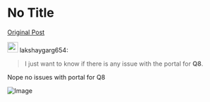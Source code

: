 # No Title

[Original Post](https://discourse.onlinedegree.iitm.ac.in/t/166576/53)

<aside class="quote group-ds-students" data-username="lakshaygarg654" data-post="51" data-topic="166576">
<div class="title">
<div class="quote-controls"></div>
<img alt="" width="24" height="24" src="https://dub1.discourse-cdn.com/flex013/user_avatar/discourse.onlinedegree.iitm.ac.in/lakshaygarg654/48/129814_2.png" class="avatar"> lakshaygarg654:</div>
<blockquote>
<p>I just want to know if there is any issue with the portal for <strong>Q8</strong>.</p>
</blockquote>
</aside>
<p>Nope no issues with portal for Q8</p>

![Image](https://dub1.discourse-cdn.com/flex013/user_avatar/discourse.onlinedegree.iitm.ac.in/lakshaygarg654/48/129814_2.png)